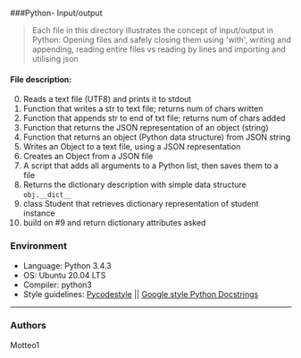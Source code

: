 ###Python- Input/output
> Each file in this directory illustrates the concept of input/output in Python: Opening files and safely closing them using 'with', writing and appending, reading entire files vs reading by lines and importing and utilising json

#### File description:
0. Reads a text file (UTF8) and prints it to stdout
1. Function that writes a str to text file; returns num of chars written
2. Function that appends str to end of txt file; returns num of chars added
3. Function that returns the JSON representation of an object (string)
4. Function that returns an object (Python data structure) from JSON string
5. Writes an Object to a text file, using a JSON representation
6. Creates an Object from a JSON file
7. A script that adds all arguments to a Python list, then saves them to a file
8. Returns the dictionary description with simple data structure `obj.__dict__`
9. class Student that retrieves dictionary representation of student instance
10. build on #9 and return dictionary attributes asked

### Environment
* Language: Python 3.4.3
* OS: Ubuntu 20.04 LTS
* Compiler: python3
* Style guidelines: [Pycodestyle](https://pypi.org/project/pycodestyle/) || [Google style Python Docstrings](http://sphinxcontrib-napoleon.readthedocs.io/en/latest/example_google.html)

***
### Authors
Motteo1
